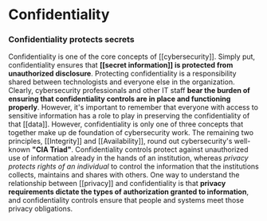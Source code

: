 # Confidentiality

### Confidentiality protects secrets 
Confidentiality is one of the core concepts of [[cybersecurity]].  Simply put, confidentiality ensures that **[[secret information]] is protected from unauthorized disclosure**.
Protecting confidentiality is a responsibility shared between technologists and everyone else in the organization. Clearly, cybersecurity professionals and other IT staff **bear the burden of ensuring that confidentiality controls are in place and functioning properly**. However, it's important to remember that everyone with access to sensitive information has a role to play in preserving the confidentiality of that [[data]].
However, confidentiality is only one of three concepts that together make up de foundation of cybersecurity work. The remaining two principles, [[Integrity]] and [[Availability]], round out cybersecurity's well-known **"CIA Triad"**.
Confidentiality controls protect against unauthorized use of information already in the hands of an institution, whereas *privacy protects rights of an individual* to control the information that the institutions collects, maintains and shares with others.
One way to understand the relationship between [[privacy]] and confidentiality is that **privacy requirements dictate the types of authorization granted to information**, and confidentiality controls ensure that people and systems meet those privacy obligations. 